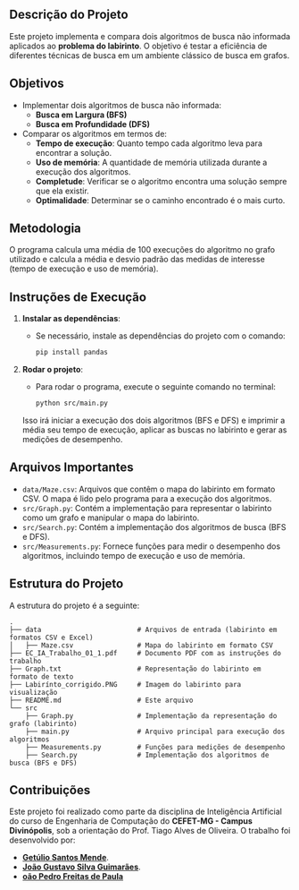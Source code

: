 ## Descrição do Projeto

Este projeto implementa e compara dois algoritmos de busca não informada aplicados ao **problema do labirinto**. O objetivo é testar a eficiência de diferentes técnicas de busca em um ambiente clássico de busca em grafos.

## Objetivos

- Implementar dois algoritmos de busca não informada:
  - **Busca em Largura (BFS)**
  - **Busca em Profundidade (DFS)**
- Comparar os algoritmos em termos de:
  - **Tempo de execução**: Quanto tempo cada algoritmo leva para encontrar a solução.
  - **Uso de memória**: A quantidade de memória utilizada durante a execução dos algoritmos.
  - **Completude**: Verificar se o algoritmo encontra uma solução sempre que ela existir.
  - **Optimalidade**: Determinar se o caminho encontrado é o mais curto.

## Metodologia

O programa calcula uma média de 100 execuções do algoritmo no grafo utilizado e calcula a média e desvio padrão das medidas de interesse (tempo de execução e uso de memória).

## Instruções de Execução

1. **Instalar as dependências**: 
   - Se necessário, instale as dependências do projeto com o comando:

     ```bash
     pip install pandas
     ```

2. **Rodar o projeto**:
   - Para rodar o programa, execute o seguinte comando no terminal:

     ```bash
     python src/main.py
     ```

   Isso irá iniciar a execução dos dois algoritmos (BFS e DFS) e imprimir a média seu tempo de execução, aplicar as buscas no labirinto e gerar as medições de desempenho.

## Arquivos Importantes

- `data/Maze.csv`: Arquivos que contêm o mapa do labirinto em formato CSV. O mapa é lido pelo programa para a execução dos algoritmos.
- `src/Graph.py`: Contém a implementação para representar o labirinto como um grafo e manipular o mapa do labirinto.
- `src/Search.py`: Contém a implementação dos algoritmos de busca (BFS e DFS).
- `src/Measurements.py`: Fornece funções para medir o desempenho dos algoritmos, incluindo tempo de execução e uso de memória.

## Estrutura do Projeto

A estrutura do projeto é a seguinte:
```
.
├── data                        # Arquivos de entrada (labirinto em formatos CSV e Excel)
│   ├── Maze.csv                # Mapa do labirinto em formato CSV
├── EC_IA_Trabalho_01_1.pdf     # Documento PDF com as instruções do trabalho
├── Graph.txt                   # Representação do labirinto em formato de texto
├── Labirínto_corrigido.PNG     # Imagem do labirinto para visualização
├── README.md                   # Este arquivo
└── src
    ├── Graph.py                # Implementação da representação do grafo (labirinto)
    ├── main.py                 # Arquivo principal para execução dos algoritmos
    ├── Measurements.py         # Funções para medições de desempenho
    ├── Search.py               # Implementação dos algoritmos de busca (BFS e DFS)
```

## Contribuições

Este projeto foi realizado como parte da disciplina de Inteligência Artificial do curso de Engenharia de Computação do **CEFET-MG - Campus Divinópolis**, sob a orientação do Prof. Tiago Alves de Oliveira. O trabalho foi desenvolvido por:
- **[Getúlio Santos Mende](https://github.com/Getulio-Mendes)**.
- **[João Gustavo Silva Guimarães](https://github.com/jAzz-hub)**.
- **[oão Pedro Freitas de Paula](https://github.com/joaopedrofreitas)**

